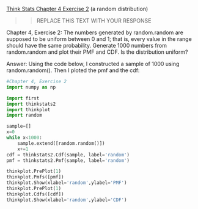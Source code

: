 [Think Stats Chapter 4 Exercise 2](http://greenteapress.com/thinkstats2/html/thinkstats2005.html#toc41) (a random distribution)

>> REPLACE THIS TEXT WITH YOUR RESPONSE
<p> Chapter 4, Exercise 2: The numbers generated by random.random are supposed to be uniform between 0 and 1; that is, every value in the range should have the same probability.
Generate 1000 numbers from random.random and plot their PMF and CDF. Is the distribution uniform?</p>
<p> Answer: Using the code below, I constructed a sample of 1000 using random.random(). Then I ploted the pmf and the cdf: 
  


```python
#Chapter 4, Exercise 2
import numpy as np

import first 
import thinkstats2
import thinkplot 
import random

sample=[]
x=0
while x<1000:
    sample.extend([random.random()])
    x+=1
cdf = thinkstats2.Cdf(sample, label='random')
pmf = thinkstats2.Pmf(sample, label='random')

thinkplot.PrePlot(1)
thinkplot.Pmfs([pmf])
thinkplot.Show(xlabel='random',ylabel='PMF')
thinkplot.PrePlot(1)
thinkplot.Cdfs([cdf])
thinkplot.Show(xlabel='random',ylabel='CDF')
```





  
